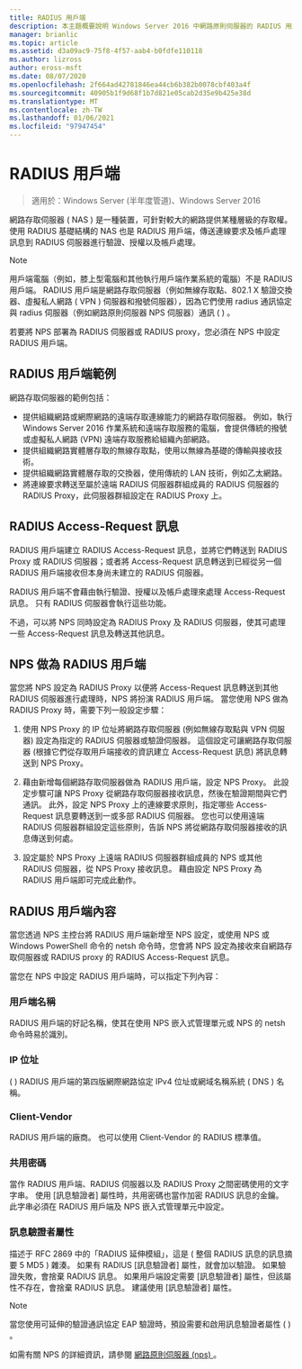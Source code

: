 ```yaml
---
title: RADIUS 用戶端
description: 本主題概要說明 Windows Server 2016 中網路原則伺服器的 RADIUS 用戶端。
manager: brianlic
ms.topic: article
ms.assetid: d3a09ac9-75f8-4f57-aab4-b0fdfe110118
ms.author: lizross
author: eross-msft
ms.date: 08/07/2020
ms.openlocfilehash: 2f664ad42781846ea44cb6b382b0078cbf403a4f
ms.sourcegitcommit: 40905b1f9d68f1b7d821e05cab2d35e9b425e38d
ms.translationtype: MT
ms.contentlocale: zh-TW
ms.lasthandoff: 01/06/2021
ms.locfileid: "97947454"
---
```

# <a name="radius-clients"></a>RADIUS 用戶端

>適用於：Windows Server (半年度管道)、Windows Server 2016

網路存取伺服器 \( NAS \) 是一種裝置，可針對較大的網路提供某種層級的存取權。 使用 RADIUS 基礎結構的 NAS 也是 RADIUS 用戶端，傳送連線要求及帳戶處理訊息到 RADIUS 伺服器進行驗證、授權以及帳戶處理。

>[!NOTE]
>用戶端電腦（例如，膝上型電腦和其他執行用戶端作業系統的電腦）不是 RADIUS 用戶端。 RADIUS 用戶端是網路存取伺服器（例如無線存取點、802.1 X 驗證交換器、虛擬私人網路 \( VPN \) 伺服器和撥號伺服器），因為它們使用 radius 通訊協定與 radius 伺服器（例如網路原則伺服器 NPS 伺服器）通訊 \( \) 。

若要將 NPS 部署為 RADIUS 伺服器或 RADIUS proxy，您必須在 NPS 中設定 RADIUS 用戶端。

## <a name="radius-client-examples"></a>RADIUS 用戶端範例

網路存取伺服器的範例包括：

- 提供組織網路或網際網路的遠端存取連線能力的網路存取伺服器。 例如，執行 Windows Server 2016 作業系統和遠端存取服務的電腦，會提供傳統的撥號或虛擬私人網路 (VPN) 遠端存取服務給組織內部網路。
- 提供組織網路實體層存取的無線存取點，使用以無線為基礎的傳輸與接收技術。
- 提供組織網路實體層存取的交換器，使用傳統的 LAN 技術，例如乙太網路。
- 將連線要求轉送至屬於遠端 RADIUS 伺服器群組成員的 RADIUS 伺服器的 RADIUS Proxy，此伺服器群組設定在 RADIUS Proxy 上。

## <a name="radius-access-request-messages"></a>RADIUS Access-Request 訊息

RADIUS 用戶端建立 RADIUS Access-Request 訊息，並將它們轉送到 RADIUS Proxy 或 RADIUS 伺服器；或者將 Access-Request 訊息轉送到已經從另一個 RADIUS 用戶端接收但本身尚未建立的 RADIUS 伺服器。

RADIUS 用戶端不會藉由執行驗證、授權以及帳戶處理來處理 Access-Request 訊息。 只有 RADIUS 伺服器會執行這些功能。

不過，可以將 NPS 同時設定為 RADIUS Proxy 及 RADIUS 伺服器，使其可處理一些 Access-Request 訊息及轉送其他訊息。

## <a name="nps-as-a-radius-client"></a>NPS 做為 RADIUS 用戶端

當您將 NPS 設定為 RADIUS Proxy 以便將 Access-Request 訊息轉送到其他 RADIUS 伺服器進行處理時，NPS 將扮演 RADIUS 用戶端。 當您使用 NPS 做為 RADIUS Proxy 時，需要下列一般設定步驟：

1. 使用 NPS Proxy 的 IP 位址將網路存取伺服器 (例如無線存取點與 VPN 伺服器) 設定為指定的 RADIUS 伺服器或驗證伺服器。 這個設定可讓網路存取伺服器 (根據它們從存取用戶端接收的資訊建立 Access-Request 訊息) 將訊息轉送到 NPS Proxy。

2. 藉由新增每個網路存取伺服器做為 RADIUS 用戶端，設定 NPS Proxy。 此設定步驟可讓 NPS Proxy 從網路存取伺服器接收訊息，然後在驗證期間與它們通訊。 此外，設定 NPS Proxy 上的連線要求原則，指定哪些 Access-Request 訊息要轉送到一或多部 RADIUS 伺服器。 您也可以使用遠端 RADIUS 伺服器群組設定這些原則，告訴 NPS 將從網路存取伺服器接收的訊息傳送到何處。

3. 設定屬於 NPS Proxy 上遠端 RADIUS 伺服器群組成員的 NPS 或其他 RADIUS 伺服器，從 NPS Proxy 接收訊息。 藉由設定 NPS Proxy 為 RADIUS 用戶端即可完成此動作。

## <a name="radius-client-properties"></a>RADIUS 用戶端內容

當您透過 NPS 主控台將 RADIUS 用戶端新增至 NPS 設定，或使用 NPS 或 Windows PowerShell 命令的 netsh 命令時，您會將 NPS 設定為接收來自網路存取伺服器或 RADIUS proxy 的 RADIUS Access-Request 訊息。

當您在 NPS 中設定 RADIUS 用戶端時，可以指定下列內容：

### <a name="client-name"></a>用戶端名稱

 RADIUS 用戶端的好記名稱，使其在使用 NPS 嵌入式管理單元或 NPS 的 netsh 命令時易於識別。

### <a name="ip-address"></a>IP 位址

\( \) RADIUS 用戶端的第四版網際網路協定 IPv4 位址或網域名稱系統 \( DNS \) 名稱。

### <a name="client-vendor"></a>Client-Vendor

RADIUS 用戶端的廠商。 也可以使用 Client-Vendor 的 RADIUS 標準值。

### <a name="shared-secret"></a>共用密碼

當作 RADIUS 用戶端、RADIUS 伺服器以及 RADIUS Proxy 之間密碼使用的文字字串。 使用 [訊息驗證者] 屬性時，共用密碼也當作加密 RADIUS 訊息的金鑰。 此字串必須在 RADIUS 用戶端及 NPS 嵌入式管理單元中設定。

### <a name="message-authenticator-attribute"></a>訊息驗證者屬性

描述于 RFC 2869 中的「RADIUS 延伸模組」，這是 \( 整個 RADIUS 訊息的訊息摘要 5 MD5 \) 雜湊。 如果有 RADIUS [訊息驗證者] 屬性，就會加以驗證。 如果驗證失敗，會捨棄 RADIUS 訊息。 如果用戶端設定需要 [訊息驗證者] 屬性，但該屬性不存在，會捨棄 RADIUS 訊息。 建議使用 [訊息驗證者] 屬性。

>[!NOTE]
>當您使用可延伸的驗證通訊協定 EAP 驗證時，預設需要和啟用訊息驗證者屬性 \( \) 。

如需有關 NPS 的詳細資訊，請參閱 [網路原則伺服器 (nps) ](nps-top.md)。

